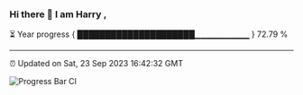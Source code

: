 ### Hi there 👋 I am Harry , 

⏳ Year progress { █████████████████████▁▁▁▁▁▁▁▁▁ } 72.79 %

---

⏰ Updated on Sat, 23 Sep 2023 16:42:32 GMT

![Progress Bar CI](https://github.com/duykhang68/duykhang68/workflows/Progress%20Bar%20CI/badge.svg)
